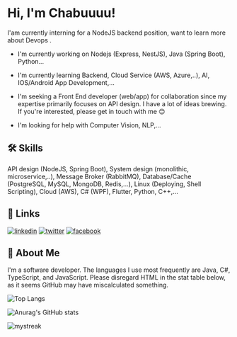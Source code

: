 
# Hi, I'm Chabuuuu! 

I'am currently interning for a NodeJS backend position, want to learn more about Devops .

- I'm currently working on Nodejs (Express, NestJS), Java (Spring Boot), Python...

- I'm currently learning Backend, Cloud Service (AWS, Azure,..), AI, IOS/Android App Development,...

- I'm seeking a Front End developer (web/app) for collaboration since my expertise primarily focuses on API design. I have a lot of ideas brewing. If you're interested, please get in touch with me 😊

- I'm looking for help with Computer Vision, NLP,... 


## 🛠 Skills
API design (NodeJS, Spring Boot), System design (monolithic, microservice,..), Message Broker (RabbitMQ), Database/Cache (PostgreSQL, MySQL, MongoDB, Redis,...), Linux (Deploying, Shell Scripting), Cloud (AWS), C# (WPF), Flutter, Python, C++,...


## 🔗 Links
[![linkedin](https://img.shields.io/badge/linkedin-0A66C2?style=for-the-badge&logo=linkedin&logoColor=white)](https://www.linkedin.com/in/thinhhaphu33/) [![twitter](https://img.shields.io/badge/twitter-1DA1F2?style=for-the-badge&logo=twitter&logoColor=white)](https://twitter.com/ChaBu1182432 ) [![facebook](https://img.shields.io/badge/Facebook-1877F2?style=for-the-badge&logo=facebook&logoColor=white)](https://www.facebook.com/bu.chan0310)


## 🚀 About Me
I'm a software developer.
The languages I use most frequently are Java, C#, TypeScript, and JavaScript. Please disregard HTML in the stat table below, as it seems GitHub may have miscalculated something.

![Top Langs](https://github-readme-stats.vercel.app/api/top-langs/?username=chabuuuu&layout=compact&bg_color=21314f&text_color=ffffff)



![Anurag's GitHub stats](https://github-readme-stats.vercel.app/api?username=chabuuuu&show_icons=true&theme=prussian&bg_color=21314f&text_color=ffffff)   

<img src="https://github-readme-streak-stats.herokuapp.com/?user=chabuuuu&theme=prussian" alt="mystreak"/>

